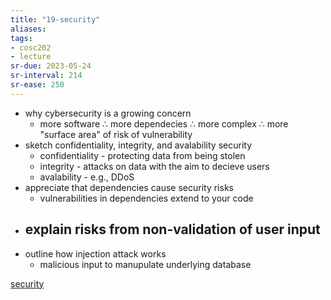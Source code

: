 ```yaml
---
title: "19-security"
aliases: 
tags: 
- cosc202
- lecture
sr-due: 2023-05-24
sr-interval: 214
sr-ease: 250
---
```


- why cybersecurity is a growing concern
	- more software ∴ more dependecies ∴ more complex ∴ more "surface area" of risk of vulnerability
- sketch confidentiality, integrity, and avalability security
	- confidentiality - protecting data from being stolen
	- integrity - attacks on data with the aim to decieve users
	- avalability - e.g., DDoS
- appreciate that dependencies cause security risks
	- vulnerabilities in dependencies extend to your code
- explain risks from non-validation of user input
	- 
- outline how injection attack works
	- malicious input to manupulate underlying database

[security](notes/security.md)